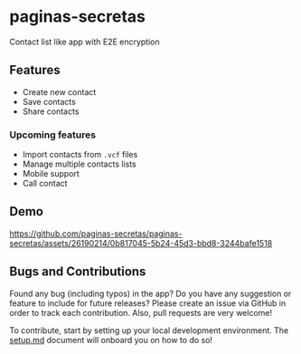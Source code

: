 # paginas-secretas

Contact list like app with E2E encryption

## Features

- Create new contact
- Save contacts
- Share contacts

### Upcoming features

- Import contacts from `.vcf` files
- Manage multiple contacts lists
- Mobile support
- Call contact

## Demo

https://github.com/paginas-secretas/paginas-secretas/assets/26190214/0b817045-5b24-45d3-bbd8-3244bafe1518

## Bugs and Contributions

Found any bug (including typos) in the app? Do you have any suggestion
or feature to include for future releases? Please create an issue via
GitHub in order to track each contribution. Also, pull requests are very
welcome!

To contribute, start by setting up your local development environment. The [setup.md](setup.md) document will onboard you on how to do so!
